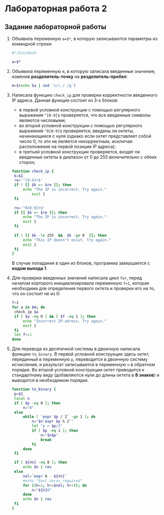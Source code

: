 # Лабораторная работа 2

## Задание лабораторной работы

1. Объявила переменную `a=$*`, в которую записываются параметры из командной строки:
   ```bash
   #!/bin/bash

   a=$*
   ```
2. Объявила переменную `m`, в которую записала введенные значения, изменив **разделитель-точку** на **резделитель-пробел**:
   ```bash
   m=$(echo $a | sed 's/\./ /g')
   ```
3. Написала функцию `check_ip` для проверки корректности введенного IP адреса. Данная функция состоит из 3-х блоков:
   - в первой условной конструкции с помощью регулярного выражения `^[0-9]$` проверяется, что все введенные символы являются числовыми;
   - во второй условной конструкции с помощью регулярного выражения `^0[0-9]$` проверяется, введены ли октеты, начинающиеся с нуля (однако если октет представляет собой число 0, то это не является некорректным, исключая расположение на первой позиции IP адреса);
   - в третьей условной конструкции проверяется, входят ли введенные октеты в диапазон от 0 до 255 включительно с обеих сторон;
   ```bash
   function check_ip {
   	k=$1
   	re='^[0-9]+$'
   	if ! [[ $k =~ $re ]]; then
   		echo "The IP is incorrect. Try again."
   	       	exit 1
   	fi
   	
   	re='^0[0-9]+$'
   	if [[ $k =~ $re ]]; then
   		echo "The IP is incorrect. Try again."
   		exit 1
   	fi
   	
   	if ! [[ $k -le 255  &&  $k -ge 0  ]]; then
   		echo "This IP doesn't exist. Try again."
   		exit 1
   	fi
   }
   ```
   В случае попадания в один из блоков, программа завершается с **кодом выхода 1**.

4. Для проверки введенных значений написала цикл `for`, перед началом корторого инициализировала переменную `f=1`, которая необходима для определения первого октета и проверки его на то, что он состоит не из 0:
   ```bash
   f=1
   for a in $m; do
   	check_ip $a
   	if [ $a -eq 0 ] && [ $f -eq 1 ]; then
   		echo "Incorrect IP-adress. Try again."
   		exit 1
   	fi
   	let f+=1
   done
   ```
5. Для перевода из десятичной системы в двоичную написала функцию `to_binary`. В первой условной конструкции здесь октет, переданный в переменную `p`, переводится в двоичную систему исчисления, и результат записывается в переменную `n` в обратном порядке. Во второй условной конструкции октет приводится к стандартному виду (добавляются нули до длины октета в **8 знаков**) и выводится в необходимом порядке.
   ```bash
   function to_binary {
   	p=$1
   	local n
   	if [ $p -eq 0 ]; then
   		n="0"
   	else
   		while [ `expr $p / 2` -ge 1 ]; do
   			n="$n`expr $p % 2`"
   			let "p = $p/2"
   			if [ $p -eq 1 ]; then
   				n="$n$p"
   				break
   			fi
   		done
   	fi
   
   	if [ ${#n} -eq 8 ]; then
   		echo $n | rev
   	else
   		nol=`expr 8 - ${#n}`
   		#echo "$nol zeros required"
   		for ((h=1; h<=$nol; h++)); do
   			n="${n}0"
   		done
   		echo $n | rev
   	fi
   }
   ```
